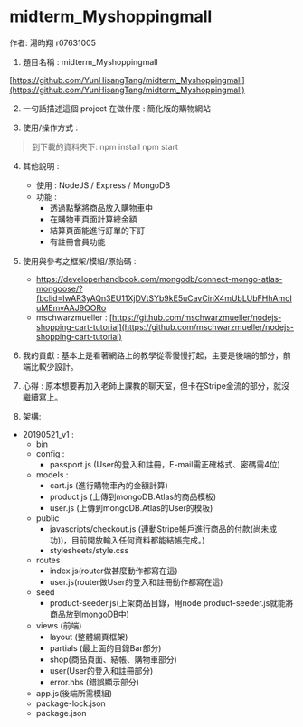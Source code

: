 # midterm_Myshoppingmall
作者: 湯昀翔 r07631005
1. 題目名稱 :  midterm_Myshoppingmall

[https://github.com/YunHisangTang/midterm_Myshoppingmall](https://github.com/YunHisangTang/midterm_Myshoppingmall)

2. 一句話描述這個 project 在做什麼 : 簡化版的購物網站

3. 使用/操作方式 :

> 到下載的資料夾下:
> npm install 
> npm start

4. 其他說明 :
	* 使用 : NodeJS / Express / MongoDB
	* 功能 : 
		* 透過點擊將商品放入購物車中
		* 在購物車頁面計算總金額
		* 結算頁面能進行訂單的下訂
		* 有註冊會員功能
5. 使用與參考之框架/模組/原始碼 :
	
	* https://developerhandbook.com/mongodb/connect-mongo-atlas-mongoose/?fbclid=IwAR3yAQn3EU11XjDVtSYb9kE5uCavCinX4mUbLUbFHhAmoIuMEmvAAJ9OORo
	* mschwarzmueller : [https://github.com/mschwarzmueller/nodejs-shopping-cart-tutorial](https://github.com/mschwarzmueller/nodejs-shopping-cart-tutorial)

6. 我的貢獻 :
	基本上是看著網路上的教學從零慢慢打起，主要是後端的部分，前端比較少設計。
7. 心得 :
	原本想要再加入老師上課教的聊天室，但卡在Stripe金流的部分，就沒繼續寫上。
	
8. 架構:

* 20190521_v1 :
   * bin
   * config : 
      * passport.js (User的登入和註冊，E-mail需正確格式、密碼需4位)
   * models : 
      * cart.js (進行購物車內的金額計算)
      * product.js (上傳到mongoDB.Atlas的商品模板)
      * user.js (上傳到mongoDB.Atlas的User的模板)
   * public
	  * javascripts/checkout.js (連動Stripe帳戶進行商品的付款(尚未成功))，目前開放輸入任何資料都能結帳完成。)
	  * stylesheets/style.css	
   * routes
     * index.js(router做甚麼動作都寫在這)
     * user.js(router做User的登入和註冊動作都寫在這)
   * seed
     *  product-seeder.js(上架商品目錄，用node product-seeder.js就能將商品放到mongoDB中)
   * views (前端)
     *  layout (整體網頁框架)
     *  partials (最上面的目錄Bar部分)
     *  shop(商品頁面、結帳、購物車部分)
     *  user(User的登入和註冊部分)
     *  error.hbs (錯誤顯示部分)
   * app.js(後端所需模組)
   * package-lock.json
   * package.json
